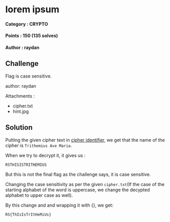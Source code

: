 # lorem ipsum

#### Category : CRYPTO
#### Points : 150 (135 solves)
#### Author : raydan

## Challenge

Flag is case sensitive.

author: raydan

Attachments :
+ cipher.txt
+ hint.jpg

## Solution

Putting the given cipher text in [cipher identifier](https://www.dcode.fr/cipher-identifier), we get that the name of the cipher is `Trithemius Ave Maria`.

When we try to decrypt it, it gives us :

`RSTHISISTRITHEMIUS`

But this is not the final flag as the challenge says, it is case sensitive.

Changing the case sensitivity as per the given `cipher.txt`(If the case of the starting alphabet of the word is uppercase, we change the decypted alphabet to upper case as well).

By this change and and wrapping it with {}, we get:

`RS{ThIsIsTrItHeMiUs}`


